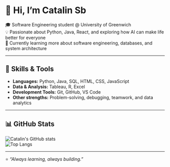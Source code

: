 # 👋 Hi, I’m Catalin Sb  

🎓 Software Engineering student @ University of Greenwich  
💡 Passionate about Python, Java, React, and exploring how AI can make life better for everyone  
🌱 Currently learning more about software engineering, databases, and system architecture  

---

## 🔧 Skills & Tools  
- **Languages:** Python, Java, SQL, HTML, CSS, JavaScript  
- **Data & Analysis:** Tableau, R, Excel  
- **Development Tools:** Git, GitHub, VS Code  
- **Other strengths:** Problem-solving, debugging, teamwork, and data analytics  

---

## 📊 GitHub Stats  
![Catalin's GitHub stats](https://github-readme-stats.vercel.app/api?username=catalinsb&show_icons=true&theme=tokyonight)  
![Top Langs](https://github-readme-stats.vercel.app/api/top-langs/?username=catalinsb&layout=compact&theme=tokyonight)  

---

⭐️ *“Always learning, always building.”*  


